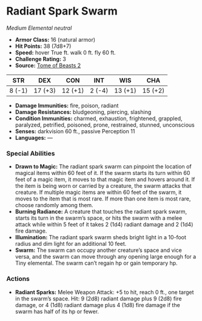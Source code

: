 # Radiant Spark Swarm

*Medium* *Elemental* *neutral*

- **Armor Class:** 16 (natural armor)
- **Hit Points:** 38 (7d8+7)
- **Speed:** hover True ft. walk 0 ft. fly 60 ft.
- **Challenge Rating:** 3
- **Source:** [Tome of Beasts 2](https://koboldpress.com/kpstore/product/tome-of-beasts-2-for-5th-edition/)

| STR | DEX | CON | INT | WIS | CHA |
| --- | --- | --- | --- | --- | --- |
| 8 (-1) | 17 (+3) | 12 (+1) | 2 (-4) | 13 (+1) | 15 (+2) |

- **Damage Immunities:** fire, poison, radiant
- **Damage Resistances:** bludgeoning, piercing, slashing
- **Condition Immunities:** charmed, exhaustion, frightened, grappled, paralyzed, petrified, poisoned, prone, restrained, stunned, unconscious
- **Senses:** darkvision 60 ft., passive Perception 11
- **Languages:** —
### Special Abilities
- **Drawn to Magic:** The radiant spark swarm can pinpoint the location of magical items within 60 feet of it. If the swarm starts its turn within 60 feet of a magic item, it moves to that magic item and hovers around it. If the item is being worn or carried by a creature, the swarm attacks that creature. If multiple magic items are within 60 feet of the swarm, it moves to the item that is most rare. If more than one item is most rare, choose randomly among them.
- **Burning Radiance:** A creature that touches the radiant spark swarm, starts its turn in the swarm’s space, or hits the swarm with a melee attack while within 5 feet of it takes 2 (1d4) radiant damage and 2 (1d4) fire damage.
- **Illumination:** The radiant spark swarm sheds bright light in a 10-foot radius and dim light for an additional 10 feet.
- **Swarm:** The swarm can occupy another creature’s space and vice versa, and the swarm can move through any opening large enough for a Tiny elemental. The swarm can’t regain hp or gain temporary hp.
### Actions
- **Radiant Sparks:** Melee Weapon Attack: +5 to hit, reach 0 ft., one target in the swarm’s space. Hit: 9 (2d8) radiant damage plus 9 (2d8) fire damage, or 4 (1d8) radiant damage plus 4 (1d8) fire damage if the swarm has half of its hp or fewer.
